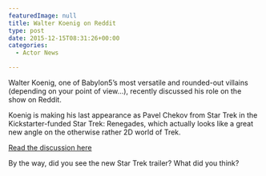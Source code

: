 ```yaml
---
featuredImage: null
title: Walter Koenig on Reddit
type: post
date: 2015-12-15T08:31:26+00:00
categories:
  - Actor News

---
```

Walter Koenig, one of Babylon5&#8217;s most versatile and rounded-out villains (depending on your point of view&#8230;), recently discussed his role on the show on Reddit.

Koenig is making his last appearance as Pavel Chekov from Star Trek in the Kickstarter-funded Star Trek: Renegades, which actually looks like a great new angle on the otherwise rather 2D world of Trek.

[Read the discussion here][1]

By the way, did you see the new Star Trek trailer? What did you think?

 [1]: https://www.reddit.com/r/IAmA/comments/3u8wsb
